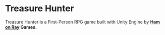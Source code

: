 # Treasure Hunter
Treasure Hunter is a First-Person RPG game built with Unity Engine by <strong><a href="https://github.com/ham-on-ray">Ham on Ray</a><strong> Games.

